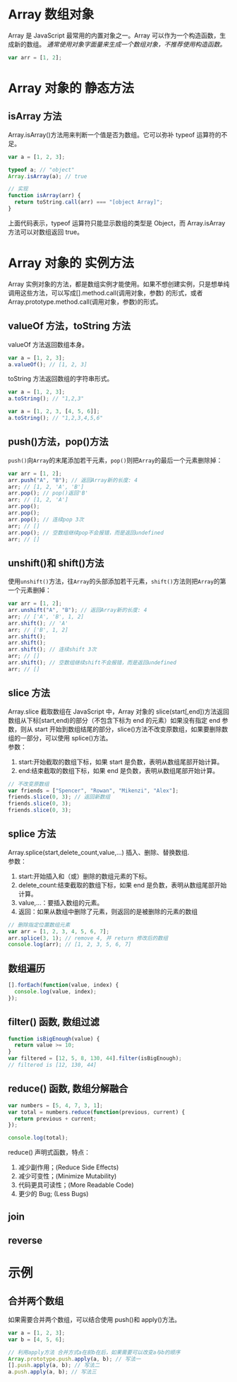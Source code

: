 # Array 数组对象

Array 是 JavaScript 最常用的内置对象之一。Array 可以作为一个构造函数，生成新的数组。
_通常使用对象字面量来生成一个数组对象，不推荐使用构造函数。_

```javascript
var arr = [1, 2];
```

# Array 对象的 静态方法

## isArray 方法

Array.isArray()方法用来判断一个值是否为数组。它可以弥补 typeof 运算符的不足。

```javascript
var a = [1, 2, 3];

typeof a; // "object"
Array.isArray(a); // true

// 实现
function isArray(arr) {
  return toString.call(arr) === "[object Array]";
}
```

上面代码表示，typeof 运算符只能显示数组的类型是 Object，而 Array.isArray 方法可以对数组返回 true。

# Array 对象的 实例方法

Array 实例对象的方法，都是数组实例才能使用。如果不想创建实例，只是想单纯调用这些方法，可以写成[].method.call(调用对象，参数) 的形式，或者 Array.prototype.method.call(调用对象，参数)的形式。

## valueOf 方法，toString 方法

valueOf 方法返回数组本身。

```javascript
var a = [1, 2, 3];
a.valueOf(); // [1, 2, 3]
```

toString 方法返回数组的字符串形式。

```javascript
var a = [1, 2, 3];
a.toString(); // "1,2,3"

var a = [1, 2, 3, [4, 5, 6]];
a.toString(); // "1,2,3,4,5,6"
```

## push()方法，pop()方法

`push()`向`Array`的末尾添加若干元素，`pop()`则把`Array`的最后一个元素删除掉：

```javascript
var arr = [1, 2];
arr.push("A", "B"); // 返回Array新的长度: 4
arr; // [1, 2, 'A', 'B']
arr.pop(); // pop()返回'B'
arr; // [1, 2, 'A']
arr.pop();
arr.pop();
arr.pop(); // 连续pop 3次
arr; // []
arr.pop(); // 空数组继续pop不会报错，而是返回undefined
arr; // []
```

## unshift()和 shift()方法

使用`unshift()`方法，往`Array`的头部添加若干元素，`shift()`方法则把`Array`的第一个元素删掉：

```javascript
var arr = [1, 2];
arr.unshift("A", "B"); // 返回Array新的长度: 4
arr; // ['A', 'B', 1, 2]
arr.shift(); // 'A'
arr; // ['B', 1, 2]
arr.shift();
arr.shift();
arr.shift(); // 连续shift 3次
arr; // []
arr.shift(); // 空数组继续shift不会报错，而是返回undefined
arr; // []
```

## slice 方法

Array.slice 截取数组在 JavaScript 中，Array 对象的 slice(start[,end])方法返回数组从下标[start,end)的部分（不包含下标为 end 的元素）如果没有指定 end 参数，则从 start 开始到数组结尾的部分，slice()方法不改变原数组，如果要删除数组的一部分，可以使用 splice()方法。  
参数：

1. start:开始截取的数组下标，如果 start 是负数，表明从数组尾部开始计算。
2. end:结束截取的数组下标，如果 end 是负数，表明从数组尾部开始计算。

```javascript
// 不改变原数组
var friends = ["Spencer", "Rowan", "Mikenzi", "Alex"];
friends.slice(0, 3); // 返回新数组
friends.slice(0, 3);
friends.slice(0, 3);
```

## splice 方法

Array.splice(start,delete_count,value,...) 插入、删除、替换数组.  
参数：

1. start:开始插入和（或）删除的数组元素的下标。
2. delete_count:结束截取的数组下标，如果 end 是负数，表明从数组尾部开始计算。
3. value,...：要插入数组的元素。
4. 返回：如果从数组中删除了元素，则返回的是被删除的元素的数组

```javascript
// 删除指定位置数组元素
var arr = [1, 2, 3, 4, 5, 6, 7];
arr.splice(3, 1); // remove 4, 并 return 修改后的数组
console.log(arr); // [1, 2, 3, 5, 6, 7]
```

## 数组遍历

```javascript
[].forEach(function(value, index) {
  console.log(value, index);
});
```

## filter() 函数, 数组过滤

```javascript
function isBigEnough(value) {
  return value >= 10;
}
var filtered = [12, 5, 8, 130, 44].filter(isBigEnough);
// filtered is [12, 130, 44]
```

## reduce() 函数, 数组分解融合

```javascript
var numbers = [5, 4, 7, 3, 1];
var total = numbers.reduce(function(previous, current) {
  return previous + current;
});

console.log(total);
```

reduce() 声明式函数，特点：

1. 减少副作用；(Reduce Side Effects)
2. 减少可变性；(Minimize Mutability)
3. 代码更具可读性；(More Readable Code)
4. 更少的 Bug; (Less Bugs)

## join

## reverse

# 示例

## 合并两个数组

如果需要合并两个数组，可以结合使用 push()和 apply()方法。

```javascript
var a = [1, 2, 3];
var b = [4, 5, 6];

// 利用apply方法 合并方式a在前b在后，如果需要可以改变a与b的顺序
Array.prototype.push.apply(a, b); // 写法一
[].push.apply(a, b); // 写法二
a.push.apply(a, b); // 写法三
```
